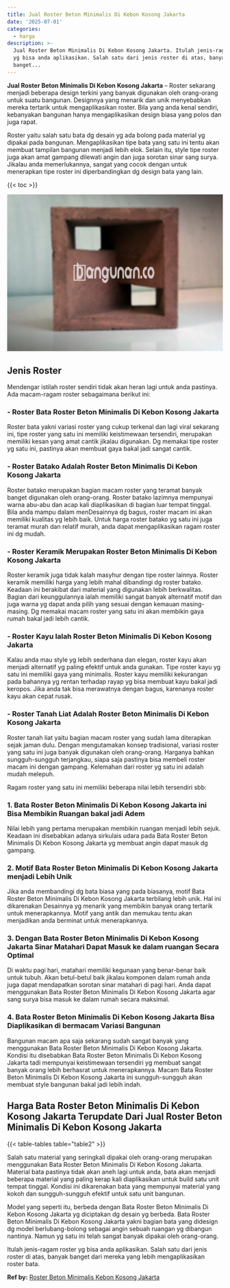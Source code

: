 ```yaml
---
title: Jual Roster Beton Minimalis Di Kebon Kosong Jakarta
date: '2025-07-01'
categories:
  - harga
description: >-
  Jual Roster Beton Minimalis Di Kebon Kosong Jakarta. Itulah jenis-ragam roster
  yg bisa anda aplikasikan. Salah satu dari jenis roster di atas, banyak
  banget...
---
```


**Jual Roster Beton Minimalis Di Kebon Kosong Jakarta** – Roster sekarang menjadi beberapa design terkini yang banyak digunakan oleh orang-orang untuk suatu bangunan. Designnya yang menarik dan unik menyebabkan mereka tertarik untuk mengaplikasikan roster. Bila yang anda kenal sendiri, kebanyakan bangunan hanya mengaplikasikan design biasa yang polos dan juga rapat.

Roster yaitu salah satu bata dg desain yg ada bolong pada material yg dipakai pada bangunan. Mengaplikasikan tipe bata yang satu ini tentu akan membuat tampilan bangunan menjadi lebih elok. Selain itu, style tipe roster juga akan amat gampang dilewati angin dan juga sorotan sinar sang surya. Jikalau anda memerlukannya, sangat yang cocok dengan untuk menerapkan tipe roster ini diperbandingkan dg design bata yang lain.

{{< toc >}}

![Jual Roster Beton Minimalis Di Kebon Kosong Jakarta](/images/bata-roster-minimalis-31.png)

## Jenis Roster

Mendengar istilah roster sendiri tidak akan heran lagi untuk anda pastinya. Ada macam-ragam roster sebagaimana berikut ini:

### \- Roster Bata Roster Beton Minimalis Di Kebon Kosong Jakarta

Roster bata yakni variasi roster yang cukup terkenal dan lagi viral sekarang ini, tipe roster yang satu ini memiliki keistimewaan tersendiri, merupakan memiliki kesan yang amat cantik jikalau digunakan. Dg memakai tipe roster yg satu ini, pastinya akan membuat gaya bakal jadi sangat cantik.

### \- Roster Batako Adalah Roster Beton Minimalis Di Kebon Kosong Jakarta

Roster batako merupakan bagian macam roster yang teramat banyak banget digunakan oleh orang-orang. Roster batako lazimnya mempunyai warna abu-abu dan acap kali diaplikasikan di bagian luar tempat tinggal. Bila anda mampu dalam menDesainnya dg bagus, roster macam ini akan memiliki kualitas yg lebih baik. Untuk harga roster batako yg satu ini juga teramat murah dan relatif murah, anda dapat mengaplikasikan ragam roster ini dg mudah.

### \- Roster Keramik Merupakan Roster Beton Minimalis Di Kebon Kosong Jakarta

Roster keramik juga tidak kalah masyhur dengan tipe roster lainnya. Roster keramik memiliki harga yang lebih mahal dibandingi dg roster batako. Keadaan ini berakibat dari material yang digunakan lebih berkwalitas. Bagian dari keunggulannya ialah memiliki sangat banyak alternatif motif dan juga warna yg dapat anda pilih yang sesuai dengan kemauan masing-masing. Dg memakai macam roster yang satu ini akan membikin gaya rumah bakal jadi lebih cantik.

### \- Roster Kayu Ialah Roster Beton Minimalis Di Kebon Kosong Jakarta

Kalau anda mau style yg lebih sederhana dan elegan, roster kayu akan menjadi alternatif yg paling efektif untuk anda gunakan. Tipe roster kayu yg satu ini memiliki gaya yang minimalis. Roster kayu memiliki kekurangan pada bahannya yg rentan terhadap rayap yg bisa membuat kayu bakal jadi keropos. Jika anda tak bisa merawatnya dengan bagus, karenanya roster kayu akan cepat rusak.

### \- Roster Tanah Liat Adalah Roster Beton Minimalis Di Kebon Kosong Jakarta

Roster tanah liat yaitu bagian macam roster yang sudah lama diterapkan sejak jaman dulu. Dengan mengutamakan konsep tradisional, variasi roster yang satu ini juga banyak digunakan oleh orang-orang. Harganya bahkan sungguh-sungguh terjangkau, siapa saja pastinya bisa membeli roster macam ini dengan gampang. Kelemahan dari roster yg satu ini adalah mudah melepuh.

Ragam roster yang satu ini memiliki beberapa nilai lebih tersendiri sbb:

### 1\. Bata Roster Beton Minimalis Di Kebon Kosong Jakarta ini Bisa Membikin Ruangan bakal jadi Adem

Nilai lebih yang pertama merupakan membikin ruangan menjadi lebih sejuk. Keadaan ini disebabkan adanya sirkulais udara pada Bata Roster Beton Minimalis Di Kebon Kosong Jakarta yg membuat angin dapat masuk dg gampang.

### 2\. Motif Bata Roster Beton Minimalis Di Kebon Kosong Jakarta menjadi Lebih Unik

Jika anda membandingi dg bata biasa yang pada biasanya, motif Bata Roster Beton Minimalis Di Kebon Kosong Jakarta terbilang lebih unik. Hal ini dikarenakan Desainnya yg menarik yang membikin banyak orang tertarik untuk menerapkannya. Motif yang antik dan memukau tentu akan menjadikan anda berminat untuk menerapkannya.

### 3\. Dengan Bata Roster Beton Minimalis Di Kebon Kosong Jakarta Sinar Matahari Dapat Masuk ke dalam ruangan Secara Optimal

Di waktu pagi hari, matahari memiliki kegunaan yang benar-benar baik untuk tubuh. Akan betul-betul baik jikalau komponen dalam rumah anda juga dapat mendapatkan sorotan sinar matahari di pagi hari. Anda dapat menggunakan Bata Roster Beton Minimalis Di Kebon Kosong Jakarta agar sang surya bisa masuk ke dalam rumah secara maksimal.

### 4\. Bata Roster Beton Minimalis Di Kebon Kosong Jakarta Bisa Diaplikasikan di bermacam Variasi Bangunan

Bangunan macam apa saja sekarang sudah sangat banyak yang menggunakan Bata Roster Beton Minimalis Di Kebon Kosong Jakarta. Kondisi itu disebabkan Bata Roster Beton Minimalis Di Kebon Kosong Jakarta tadi mempunyai keistimewaan tersendiri yg membuat sangat banyak orang lebih berhasrat untuk menerapkannya. Macam Bata Roster Beton Minimalis Di Kebon Kosong Jakarta ini sungguh-sungguh akan membuat style bangunan bakal jadi lebih indah.

## Harga Bata Roster Beton Minimalis Di Kebon Kosong Jakarta Terupdate Dari Jual Roster Beton Minimalis Di Kebon Kosong Jakarta

{{< table-tables table="table2" >}}

Salah satu material yang seringkali dipakai oleh orang-orang merupakan menggunakan Bata Roster Beton Minimalis Di Kebon Kosong Jakarta. Material bata pastinya tidak akan aneh lagi untuk anda, bata akan menjadi beberapa material yang paling kerap kali diaplikasikan untuk build satu unit tempat tinggal. Kondisi ini dikarenakan bata yang mempunyai material yang kokoh dan sungguh-sungguh efektif untuk satu unit bangunan.

Model yang seperti itu, berbeda dengan Bata Roster Beton Minimalis Di Kebon Kosong Jakarta yg diciptakan dg desain yg berbeda. Bata Roster Beton Minimalis Di Kebon Kosong Jakarta yakni bagian bata yang didesign dg model berlubang-bolong sebagai angin sebuah ruangan yg dibangun nantinya. Namun yg satu ini telah sangat banyak dipakai oleh orang-orang.

Itulah jenis-ragam roster yg bisa anda aplikasikan. Salah satu dari jenis roster di atas, banyak banget dari mereka yang lebih mengaplikasikan roster bata.

**Ref by:** [Roster Beton Minimalis Kebon Kosong Jakarta](https://id.wikipedia.org/wiki/Roster)
